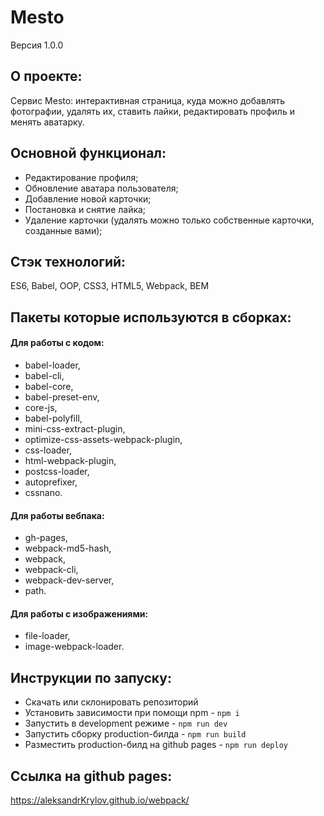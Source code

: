 # Mesto
Версия 1.0.0

## О проекте:
Сервис Mesto: интерактивная страница, куда можно добавлять фотографии, удалять их, ставить лайки, редактировать профиль и менять аватарку.

## Основной функционал: 
- Редактирование профиля;
- Обновление аватара пользователя;
- Добавление новой карточки;
- Постановка и снятие лайка;
- Удаление карточки (удалять можно только собственные карточки, созданные вами);

## Стэк технологий:
ES6, Babel, OOP, CSS3, HTML5, Webpack, BEM

## Пакеты которые используются в сборках:
#### Для работы с кодом:
- babel-loader,
- babel-cli,
- babel-core,
- babel-preset-env,
- core-js,
- babel-polyfill,
- mini-css-extract-plugin,
- optimize-css-assets-webpack-plugin,
- css-loader,
- html-webpack-plugin,
- postcss-loader,
- autoprefixer,
- cssnano.
#### Для работы вебпака:
- gh-pages,
- webpack-md5-hash,
- webpack,
- webpack-cli,
- webpack-dev-server,
- path.
#### Для работы с изображениями:
- file-loader,
- image-webpack-loader.

## Инструкции по запуску:
- Скачать или склонировать репозиторий
- Установить зависимости при помощи npm - `npm i`
- Запустить в development режиме - `npm run dev`
- Запустить сборку production-билда - `npm run build`
- Разместить production-билд на github pages - `npm run deploy`

## Ссылка на github pages:
https://aleksandrKrylov.github.io/webpack/
